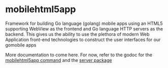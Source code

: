 # mobilehtml5app
Framework for building Go language (golang) mobile apps using an HTML5 supporting
WebView as the frontend and Go language HTTP servers as the backend. This gives
us the ability to use the plethora of modern Web Application front-end
technologies to construct the user interfaces for our gomobile apps

More documentation to come here. For now, refer to the godoc for the
[mobilehtml5app command](http://godoc.org/github.com/srinathh/mobilehtml5app/cmd/mobilehtml5app)
and the [server package](http://godoc.org/github.com/srinathh/mobilehtml5app/server)
